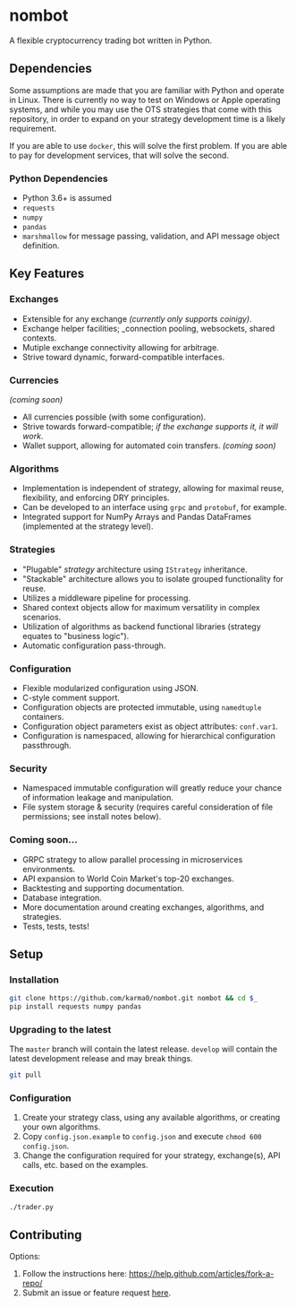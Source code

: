 # nombot

A flexible cryptocurrency trading bot written in Python.


## Dependencies
Some assumptions are made that you are familiar with Python and operate in
Linux.  There is currently no way to test on Windows or Apple operating systems,
and while you may use the OTS strategies that come with this repository, in
order to expand on your strategy development time is a likely requirement.

If you are able to use `docker`, this will solve the first problem.  If you are
able to pay for development services, that will solve the second.

### Python Dependencies
* Python 3.6+ is assumed
* `requests`
* `numpy`
* `pandas`
* `marshmallow` for message passing, validation, and API message object definition.


## Key Features

### Exchanges
* Extensible for any exchange _(currently only supports coinigy)_.
* Exchange helper facilities; _connection pooling, websockets, shared contexts.
* Mutiple exchange connectivity allowing for arbitrage.
* Strive toward dynamic, forward-compatible interfaces.

### Currencies
_(coming soon)_
* All currencies possible (with some configuration).
* Strive towards forward-compatible; _if the exchange supports it, it will work_.
* Wallet support, allowing for automated coin transfers. _(coming soon)_

### Algorithms
* Implementation is independent of strategy, allowing for maximal reuse,
  flexibility, and enforcing DRY principles.
* Can be developed to an interface using `grpc` and `protobuf`, for example.
* Integrated support for NumPy Arrays and Pandas DataFrames (implemented at the
  strategy level).

### Strategies
* "Plugable" _strategy_ architecture using `IStrategy` inheritance.
* "Stackable" architecture allows you to isolate grouped functionality for reuse.
* Utilizes a middleware pipeline for processing.
* Shared context objects allow for maximum versatility in complex scenarios.
* Utilization of algorithms as backend functional libraries (strategy equates to "business logic").
* Automatic configuration pass-through.

### Configuration
* Flexible modularized configuration using JSON.
* C-style comment support.
* Configuration objects are protected immutable, using `namedtuple` containers.
* Configuration object parameters exist as object attributes: `conf.var1`.
* Configuration is namespaced, allowing for hierarchical configuration
  passthrough.

### Security
* Namespaced immutable configuration will greatly reduce your chance of information
  leakage and manipulation.
* File system storage & security (requires careful consideration of file permissions; see
  install notes below).

### Coming soon...
* GRPC strategy to allow parallel processing in microservices environments.
* API expansion to World Coin Market's top-20 exchanges.
* Backtesting and supporting documentation.
* Database integration.
* More documentation around creating exchanges, algorithms, and strategies.
* Tests, tests, tests!


## Setup

### Installation

```bash
git clone https://github.com/karma0/nombot.git nombot && cd $_
pip install requests numpy pandas
```

### Upgrading to the latest
The `master` branch will contain the latest release.  `develop` will contain
the latest development release and may break things.
```bash
git pull
```

### Configuration
1. Create your strategy class, using any available algorithms, or creating your
   own algorithms.
2. Copy `config.json.example` to `config.json` and execute `chmod 600 config.json`.
3. Change the configuration required for your strategy, exchange(s), API calls, etc.
   based on the examples.


### Execution

```bash
./trader.py
```

## Contributing

Options:
1. Follow the instructions here: https://help.github.com/articles/fork-a-repo/
2. Submit an issue or feature request [here](https://help.github.com/articles/fork-a-repo/).
